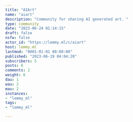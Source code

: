 ```yaml
---
title: "AIArt" 
name: "aiart"
description: "Community for sharing AI generated art. "
type: community
date: "2023-06-24 01:14:15"
draft: false
nsfw: false
actor_id: "https://lemmy.ml/c/aiart"
host: lemmy.ml
lastmod: "0001-01-01 00:00:00"
published: "2023-06-19 04:04:28"
subscribers: 5
posts: 6
comments: 2
weight: 6
dau: 1
wau: 2
mau: 2
instances:
- "lemmy_ml"
tags: 
- "lemmy_ml"

---
```

